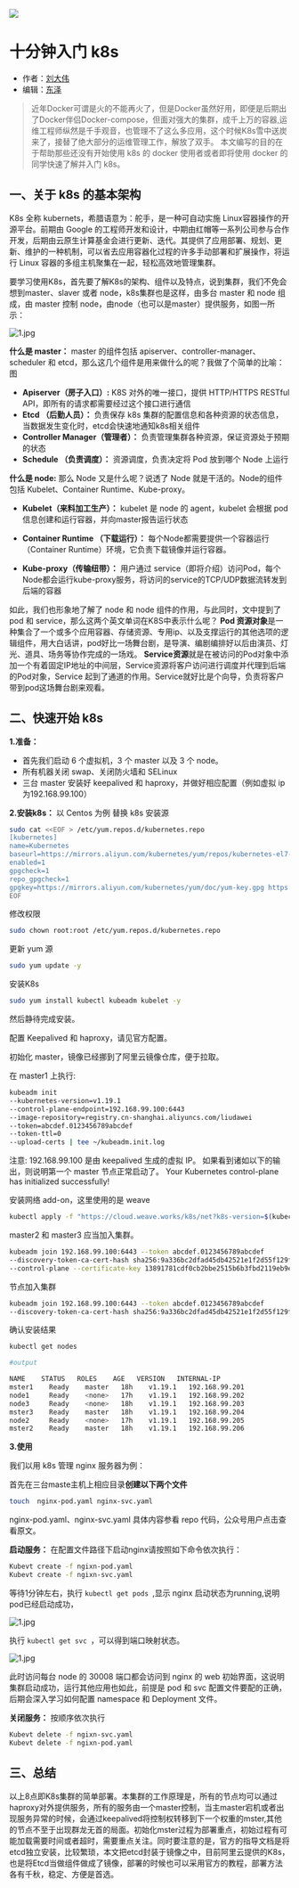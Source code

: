 ![](images/main.jpg)
# 十分钟入门 k8s

- 作者：[刘大伟](https://github.com/liulang491)
- 编辑：[东泽](https://github.com/netpi)
> 近年Docker可谓是火的不能再火了，但是Docker虽然好用，即便是后期出了Docker伴侣Docker-compose，但面对强大的集群，成千上万的容器,运维工程师纵然是千手观音，也管理不了这么多应用，这个时候K8s雪中送炭来了，接替了绝大部分的运维管理工作，解放了双手。
> 本文编写的目的在于帮助那些还没有开始使用 k8s 的 docker 使用者或者即将使用 docker 的同学快速了解并入门 k8s。


## 一、关于 k8s 的基本架构
K8s 全称 kubernets，希腊语意为：舵手，是一种可自动实施 Linux容器操作的开源平台。前期由 Google 的工程师开发和设计，中期由红帽等一系列公司参与合作开发，后期由云原生计算基金会进行更新、迭代。其提供了应用部署、规划、更新、维护的一种机制，可以省去应用容器化过程的许多手动部署和扩展操作，将运行 Linux 容器的多组主机聚集在一起，轻松高效地管理集群。

要学习使用K8s，首先要了解K8s的架构、组件以及特点，说到集群，我们不免会想到master、slaver 或者 node，k8s集群也是这样，由多台 master 和 node 组成，由 master 控制 node，由node（也可以是master）提供服务，如图一所示：

![1.jpg](images/1.jpg)

**什么是 master：**
master 的组件包括 apiserver、controller-manager、scheduler 和 etcd，那么这几个组件是用来做什么的呢？我做了个简单的比喻： 
图
* **Apiserver（房子入口）:** K8S 对外的唯一接口，提供 HTTP/HTTPS RESTful API，即所有的请求都需要经过这个接口进行通信
* **Etcd （后勤人员）：** 负责保存 k8s 集群的配置信息和各种资源的状态信息，当数据发生变化时，etcd会快速地通知k8s相关组件 
* **Controller Manager（管理者）：** 负责管理集群各种资源，保证资源处于预期的状态
* **Schedule （负责调度）：** 资源调度，负责决定将 Pod 放到哪个 Node 上运行
 
**什么是 node:**
那么 Node 又是什么呢？说透了 Node 就是干活的。Node的组件包括 Kubelet、Container Runtime、Kube-proxy。

* **Kubelet（来料加工生产）：** kubelet 是 node 的 agent，kubelet 会根据 pod 信息创建和运行容器，并向master报告运行状态
* **Container Runtime （下载运行）：** 每个Node都需要提供一个容器运行（Container Runtime）环境，它负责下载镜像并运行容器。

* **Kube-proxy（传输纽带）：** 用户通过 service（即将介绍）访问Pod，每个Node都会运行kube-proxy服务，将访问的service的TCP/UDP数据流转发到后端的容器

如此，我们也形象地了解了 node 和 node 组件的作用，与此同时，文中提到了 pod 和 service，那么这两个英文单词在K8S中表示什么呢？
**Pod 资源对象**是一种集合了一个或多个应用容器、存储资源、专用ip、以及支撑运行的其他选项的逻辑组件，用大白话讲，pod好比一场舞台剧，是导演、编剧编排好以后由演员、灯光、道具、场务等协作完成的一场戏。
**Service资源**就是在被访问的Pod对象中添加一个有着固定IP地址的中间层，Service资源将客户访问进行调度并代理到后端的Pod对象，Service 起到了通道的作用。Service就好比是个向导，负责将客户带到pod这场舞台剧来观看。

## 二、快速开始 k8s
**1.准备：**
*  首先我们启动 6 个虚拟机，3 个 master 以及 3 个 node。
* 所有机器关闭 swap、关闭防火墙和 SELinux
* 三台 master 安装好 keepalived 和 haproxy，并做好相应配置（例如虚拟 ip 为192.168.99.100）

**2.安装k8s：**
以 Centos 为例
替换 k8s 安装源
```sh
sudo cat <<EOF > /etc/yum.repos.d/kubernetes.repo
[kubernetes]
name=Kubernetes
baseurl=https://mirrors.aliyun.com/kubernetes/yum/repos/kubernetes-el7-x86_64/
enabled=1
gpgcheck=1
repo_gpgcheck=1
gpgkey=https://mirrors.aliyun.com/kubernetes/yum/doc/yum-key.gpg https://mirrors.aliyun.com/kubernetes/yum/doc/rpm-package-key.gpg
EOF
```
修改权限
```sh
sudo chown root:root /etc/yum.repos.d/kubernetes.repo
```
更新 yum 源
```sh
sudo yum update -y
```
安装K8s
```sh
sudo yum install kubectl kubeadm kubelet -y
```
然后静待完成安装。

配置 Keepalived 和 haproxy，请见官方配置。

初始化 master，镜像已经挪到了阿里云镜像仓库，便于拉取。

在 master1 上执行:
```sh
kubeadm init 
--kubernetes-version=v1.19.1 
--control-plane-endpoint=192.168.99.100:6443 
--image-repository=registry.cn-shanghai.aliyuncs.com/liudawei 
--token=abcdef.0123456789abcdef 
--token-ttl=0 
--upload-certs | tee ~/kubeadm.init.log
```
注意: 192.168.99.100 是由 keepalived 生成的虚拟 IP。
如果看到诸如以下的输出，则说明第一个 master 节点正常启动了。
Your Kubernetes control-plane has initialized successfully!

安装网络 add-on，这里使用的是 weave
```sh
kubectl apply -f "https://cloud.weave.works/k8s/net?k8s-version=$(kubectl version | base64 | tr -d '\n')"
```
master2 和 master3 应当加入集群。
```sh
kubeadm join 192.168.99.100:6443 --token abcdef.0123456789abcdef 
--discovery-token-ca-cert-hash sha256:9a336bc2dfad45db42521e1f2d55f129f9adb5ffa24187b6710d778f88abaeba 
--control-plane --certificate-key 13891781cdf0cb2bbe2515b6b3fbd2119eb9efee8ebdd1faf9caeff55d1533ed
```
节点加入集群
```sh
kubeadm join 192.168.99.100:6443 --token abcdef.0123456789abcdef 
--discovery-token-ca-cert-hash sha256:9a336bc2dfad45db42521e1f2d55f129f9adb5ffa24187b6710d778f88abaeba
```
确认安装结果
```sh
kubectl get nodes

#output 

NAME    STATUS   ROLES    AGE   VERSION   INTERNAL-IP      
mster1    Ready    master   18h    v1.19.1   192.168.99.201   
node1     Ready    <none>   17h    v1.19.1   192.168.99.202  
node3     Ready    <none>   18h    v1.19.1   192.168.99.203    
mster3    Ready    master   18h    v1.19.1   192.168.99.204   
node2     Ready    <none>   17h    v1.19.1   192.168.99.205  
mster2    Ready    master   18h    v1.19.1   192.168.99.206  
```
**3.使用**

我们以用 k8s 管理 nginx 服务器为例：

首先在三台maste主机上相应目录**创建以下两个文件**
```sh
touch  nginx-pod.yaml nginx-svc.yaml
```
nginx-pod.yaml、nginx-svc.yaml 具体内容参看 repo 代码，公众号用户点击查看原文。

**启动服务：** 在配置文件路径下启动nginx请按照如下命令依次执行： 
```sh
Kubevt create -f ngixn-pod.yaml
Kubevt create -f ngixn-svc.yaml

```
等待1分钟左右，执行 `kubectl get pods `,显示 nginx 启动状态为running,说明pod已经启动成功，

![1.jpg](images/2.png)

执行 `kubectl get svc `，可以得到端口映射状态。

![1.jpg](images/3.png)

此时访问每台 node 的 30008 端口都会访问到 nginx 的 web 初始界面，这说明集群启动成功，运行其他应用也如此，前提是 pod 和 svc 配置文件要配的正确，后期会深入学习如何配置 namespace 和 Deployment 文件。

**关闭服务：** 按顺序依次执行

```sh
Kubevt delete -f ngixn-svc.yaml
Kubevt delete -f ngixn-pod.yaml
```
## 三、总结

以上8点即K8s集群的简单部署。本集群的工作原理是，所有的节点均可以通过haproxy对外提供服务，所有的服务由一个master控制，当主master宕机或者出现服务异常的时候，会通过keepalived将控制权转移到下一个权重的mster,其他的节点不至于出现群龙无首的局面。初始化mster过程为部署重点，初始过程有可能加载需要时间或者超时，需要重点关注。同时要注意的是，官方的指导文档是将etcd独立安装，比较繁琐，本文把etcd封装于镜像之中，目前阿里云提供的K8s，也是将Etcd当做组件做成了镜像，部署的时候也可以采用官方的教程，部署方法各有千秋，稳定、方便是首选。


